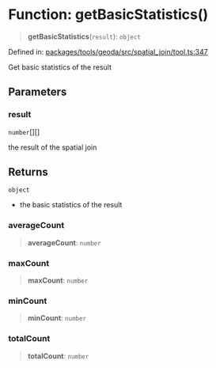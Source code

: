 # Function: getBasicStatistics()

> **getBasicStatistics**(`result`): `object`

Defined in: [packages/tools/geoda/src/spatial\_join/tool.ts:347](https://github.com/GeoDaCenter/openassistant/blob/bc4037be52d89829440fcc4aaa1010be73719d16/packages/tools/geoda/src/spatial_join/tool.ts#L347)

Get basic statistics of the result

## Parameters

### result

`number`[][]

the result of the spatial join

## Returns

`object`

- the basic statistics of the result

### averageCount

> **averageCount**: `number`

### maxCount

> **maxCount**: `number`

### minCount

> **minCount**: `number`

### totalCount

> **totalCount**: `number`
